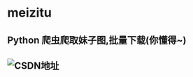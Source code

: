 # meizitu
## Python 爬虫爬取妹子图,批量下载(你懂得~)
## ![CSDN地址](https://blog.csdn.net/u010960265/article/details/89703932)
